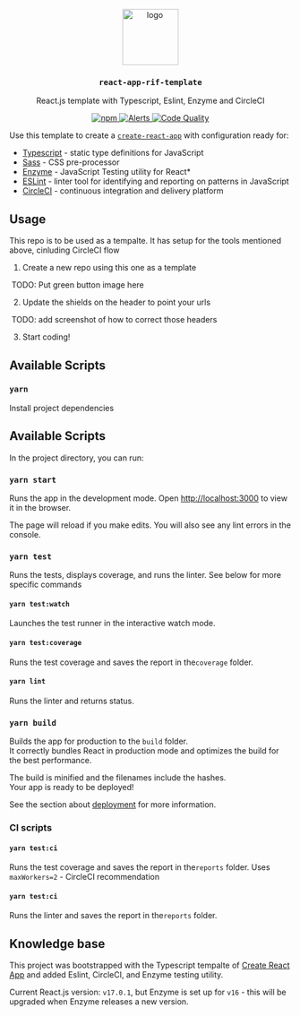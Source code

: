 <p align="middle">
  <img src="https://www.rifos.org/assets/img/logo.svg" alt="logo" height="100" >
</p>
<h3 align="middle"><code>react-app-rif-template</code></h3>
<p align="middle">
  React.js template with Typescript, Eslint, Enzyme and CircleCI
</p>
<p align="middle">
  <a href="https://circleci.com/gh/rsksmart/react-app-rif-template">
    <img src="https://img.shields.io/circleci/build/github/rsksmart/react-app-rif-template?label=CircleCI" alt="npm" />
  </a>
  <a href="https://lgtm.com/projects/g/rsksmart/react-app-rif-template/alerts/">
    <img src="https://img.shields.io/lgtm/alerts/github/rsksmart/react-app-rif-template" alt="Alerts">
  </a>
  <a href="https://lgtm.com/projects/g/rsksmart/react-app-rif-template/context:javascript">
    <img src="https://img.shields.io/lgtm/grade/javascript/github/rsksmart/react-app-rif-template" alt="Code Quality">
  </a>
</p>

Use this template to create a [`create-react-app`](https://es.reactjs.org/docs/create-a-new-react-app.html) with configuration ready for:
- [Typescript](https://www.typescriptlang.org/) - static type definitions for JavaScript
- [Sass](https://sass-lang.com/) - CSS pre-processor
- [Enzyme](https://enzymejs.github.io/enzyme/) - JavaScript Testing utility for React*
- [ESLint](https://eslint.org/) - linter tool for identifying and reporting on patterns in JavaScript
- [CircleCI](https://circleci.com/) - continuous integration and delivery platform

## Usage

This repo is to be used as a tempalte. It has setup for the tools mentioned above, cinluding CircleCI flow

1. Create a new repo using this one as a template

  ![]() TODO: Put green button image here
  
2. Update the shields on the header to point your urls

  ![]() TODO: add screenshot of how to correct those headers
  
3. Start coding!

## Available Scripts

### `yarn`

Install project dependencies

## Available Scripts

In the project directory, you can run:

### `yarn start`

Runs the app in the development mode.
Open [http://localhost:3000](http://localhost:3000) to view it in the browser.

The page will reload if you make edits.
You will also see any lint errors in the console.

### `yarn test`

Runs the tests, displays coverage, and runs the linter. See below for more specific commands

#### `yarn test:watch`

Launches the test runner in the interactive watch mode.

#### `yarn test:coverage`

Runs the test coverage and saves the report in the`coverage` folder. 

#### `yarn lint`

Runs the linter and returns status.

### `yarn build`

Builds the app for production to the `build` folder.\
It correctly bundles React in production mode and optimizes the build for the best performance.

The build is minified and the filenames include the hashes.\
Your app is ready to be deployed!

See the section about [deployment](https://facebook.github.io/create-react-app/docs/deployment) for more information.

### CI scripts

#### `yarn test:ci`

Runs the test coverage and saves the report in the`reports` folder. Uses `maxWorkers=2` - CircleCI recommendation

#### `yarn test:ci`

Runs the linter and saves the report in the`reports` folder.

## Knowledge base

This project was bootstrapped with the Typescript tempalte of [Create React App](https://github.com/facebook/create-react-app) and added Eslint, CircleCI, and Enzyme testing utility.

Current React.js version: `v17.0.1`, but Enzyme is set up for `v16` - this will be upgraded when Enzyme releases a new version.
